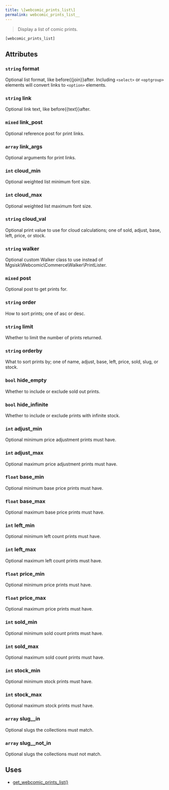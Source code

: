 ```yaml
---
title: \[webcomic_prints_list\]
permalink: webcomic_prints_list__
---
```


> Display a list of comic prints.

```php
[webcomic_prints_list]
```

## Attributes

### `string` format
Optional list format, like before{{join}}after.
Including `<select>` or `<optgroup>` elements will
convert links to `<option>` elements.

### `string` link
Optional link text, like before{{text}}after.

### `mixed` link_post
Optional reference post for print links.

### `array` link_args
Optional arguments for print links.

### `int` cloud_min
Optional weighted list minimum font size.

### `int` cloud_max
Optional weighted list maximum font size.

### `string` cloud_val
Optional print value to use for cloud
calculations; one of sold, adjust, base, left,
price, or stock.

### `string` walker
Optional custom Walker class to use instead of
Mgsisk\Webcomic\Commerce\Walker\PrintLister.

### `mixed` post
Optional post to get prints for.

### `string` order
How to sort prints; one of asc or desc.

### `string` limit
Whether to limit the number of prints returned.

### `string` orderby
What to sort prints by; one of name, adjust,
base, left, price, sold, slug, or stock.

### `bool` hide_empty
Whether to include or exclude sold out prints.

### `bool` hide_infinite
Whether to include or exclude prints with
infinite stock.

### `int` adjust_min
Optional minimum price adjustment prints must
have.

### `int` adjust_max
Optional maximum price adjustment prints must
have.

### `float` base_min
Optional minimum base price prints must have.

### `float` base_max
Optional maximum base price prints must have.

### `int` left_min
Optional minimum left count prints must have.

### `int` left_max
Optional maximum left count prints must have.

### `float` price_min
Optional minimum price prints must have.

### `float` price_max
Optional maximum price prints must have.

### `int` sold_min
Optional minimum sold count prints must have.

### `int` sold_max
Optional maximum sold count prints must have.

### `int` stock_min
Optional minimum stock prints must have.

### `int` stock_max
Optional maximum stock prints must have.

### `array` slug__in
Optional slugs the collections must match.

### `array` slug__not_in
Optional slugs the collections must not
match.

## Uses
- [get_webcomic_prints_list()](get_webcomic_prints_list())
